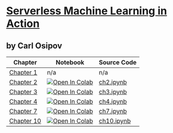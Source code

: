 # [Serverless Machine Learning in Action](https://www.manning.com/books/serverless-machine-learning-in-action?a_aid=osipov&a_bid=fa913283&)

## by Carl Osipov

| Chapter | Notebook | Source Code |
|---------|-------------|-------------|
|[Chapter 1](https://livebook.manning.com/book/serverless-machine-learning-in-action/chapter-1?a_aid=osipov&a_bid=fa913283&)|n/a|n/a|
|[Chapter 2](https://livebook.manning.com/book/serverless-machine-learning-in-action/chapter-2?a_aid=osipov&a_bid=fa913283&)|[![Open In Colab](https://colab.research.google.com/assets/colab-badge.svg)](https://colab.research.google.com/github/osipov/smlbook/blob/master/ch2.ipynb)|[ch2.ipynb](https://github.com/osipov/smlbook/blob/master/ch2.ipynb)|
|[Chapter 3](https://livebook.manning.com/book/serverless-machine-learning-in-action/chapter-3?a_aid=osipov&a_bid=fa913283&)|[![Open In Colab](https://colab.research.google.com/assets/colab-badge.svg)](https://colab.research.google.com/github/osipov/smlbook/blob/master/ch3.ipynb)|[ch3.ipynb](https://github.com/osipov/smlbook/blob/master/ch3.ipynb)|
|[Chapter 4](https://livebook.manning.com/book/serverless-machine-learning-in-action/chapter-4?a_aid=osipov&a_bid=fa913283&)|[![Open In Colab](https://colab.research.google.com/assets/colab-badge.svg)](https://colab.research.google.com/github/osipov/smlbook/blob/master/ch4.ipynb)|[ch4.ipynb](https://github.com/osipov/smlbook/blob/master/ch4.ipynb)|
|[Chapter 7](https://livebook.manning.com/book/serverless-machine-learning-in-action/chapter-7?a_aid=osipov&a_bid=fa913283&)|[![Open In Colab](https://colab.research.google.com/assets/colab-badge.svg)](https://colab.research.google.com/github/osipov/smlbook/blob/master/ch7.ipynb)|[ch7.ipynb](https://github.com/osipov/smlbook/blob/master/ch7.ipynb)|
|[Chapter 10](https://livebook.manning.com/book/serverless-machine-learning-in-action/chapter-10?a_aid=osipov&a_bid=fa913283&)|[![Open In Colab](https://colab.research.google.com/assets/colab-badge.svg)](https://colab.research.google.com/github/osipov/smlbook/blob/master/ch10.ipynb)|[ch10.ipynb](https://github.com/osipov/smlbook/blob/master/ch10.ipynb)|



